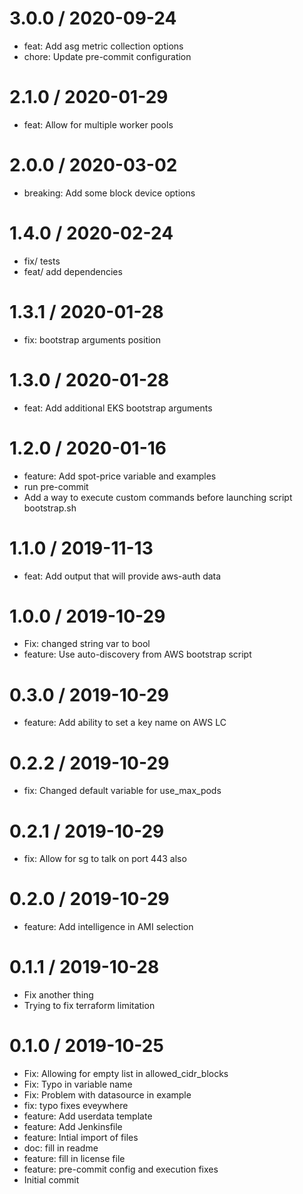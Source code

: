 
3.0.0 / 2020-09-24
==================

  * feat: Add asg metric collection options
  * chore: Update pre-commit configuration

2.1.0 / 2020-01-29
==================

  * feat: Allow for multiple worker pools

2.0.0 / 2020-03-02
==================

  * breaking: Add some block device options

1.4.0 / 2020-02-24
==================

  * fix/ tests
  * feat/ add dependencies

1.3.1 / 2020-01-28
==================

  * fix: bootstrap arguments position

1.3.0 / 2020-01-28
==================

  * feat: Add additional EKS bootstrap arguments

1.2.0 / 2020-01-16
==================

  * feature: Add spot-price variable and examples
  * run pre-commit
  * Add a way to execute custom commands before launching script bootstrap.sh

1.1.0 / 2019-11-13
==================

  * feat: Add output that will provide aws-auth data

1.0.0 / 2019-10-29
==================

  * Fix: changed string var to bool
  * feature: Use auto-discovery from AWS bootstrap script

0.3.0 / 2019-10-29
==================

  * feature: Add ability to set a key name on AWS LC

0.2.2 / 2019-10-29
==================

  * fix: Changed default variable for use_max_pods

0.2.1 / 2019-10-29
==================

  * fix: Allow for sg to talk on port 443 also

0.2.0 / 2019-10-29
==================

  * feature: Add intelligence in AMI selection

0.1.1 / 2019-10-28
==================

  * Fix another thing
  * Trying to fix terraform limitation

0.1.0 / 2019-10-25
==================

  * Fix: Allowing for empty list in allowed_cidr_blocks
  * Fix: Typo in variable name
  * Fix: Problem with datasource in example
  * fix: typo fixes eveywhere
  * feature: Add userdata template
  * feature: Add Jenkinsfile
  * feature: Intial import of files
  * doc: fill in readme
  * feature: fill in license file
  * feature: pre-commit config and execution fixes
  * Initial commit

